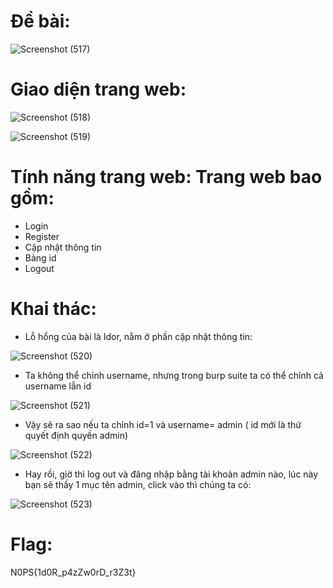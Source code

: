 # Đề bài:
![Screenshot (517)](https://github.com/ductohno/ehc-adward/assets/152991010/909bfb6e-8e3c-4b69-a67b-29778874a529)

# Giao diện trang web:
![Screenshot (518)](https://github.com/ductohno/ehc-adward/assets/152991010/d36dbacf-1277-459a-b124-6a67561fba11)

![Screenshot (519)](https://github.com/ductohno/ehc-adward/assets/152991010/b7f7cc90-077b-40bb-99ce-426b2acedac9)

# Tính năng trang web: Trang web bao gồm:
- Login
- Register
- Cập nhật thông tin
- Bảng id
- Logout
# Khai thác:
- Lỗ hổng của bài là Idor, nằm ở phần cập nhật thông tin:

![Screenshot (520)](https://github.com/ductohno/ehc-adward/assets/152991010/1b87b369-767c-4c19-aa37-0315354a61be)


- Ta không thể chỉnh username, nhưng trong burp suite ta có thể chỉnh cả username lẫn id

![Screenshot (521)](https://github.com/ductohno/ehc-adward/assets/152991010/69ff7400-3c43-4d19-81f9-b1f7c8e59c4d)

- Vậy sẽ ra sao nếu ta chỉnh id=1 và username= admin ( id mới là thứ quyết định quyền admin)

![Screenshot (522)](https://github.com/ductohno/ehc-adward/assets/152991010/76baf02b-3e40-4d8a-877e-247329723a8c)

- Hay rồi, giờ thì log out và đăng nhập bằng tài khoản admin nào, lúc này bạn sẽ thấy 1 mục tên admin, click vào thì chúng ta có:

![Screenshot (523)](https://github.com/ductohno/ehc-adward/assets/152991010/525a93fd-eff8-4304-8f9e-e90424ff4e7d)

# Flag:
N0PS{1d0R_p4zZw0rD_r3Z3t}
